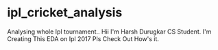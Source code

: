 # ipl_cricket_analysis
Analysing whole Ipl tournament..
Hii I'm Harsh Durugkar CS Student.
I'm Creating This EDA on Ipl 2017
Pls Check Out How's it.
 
